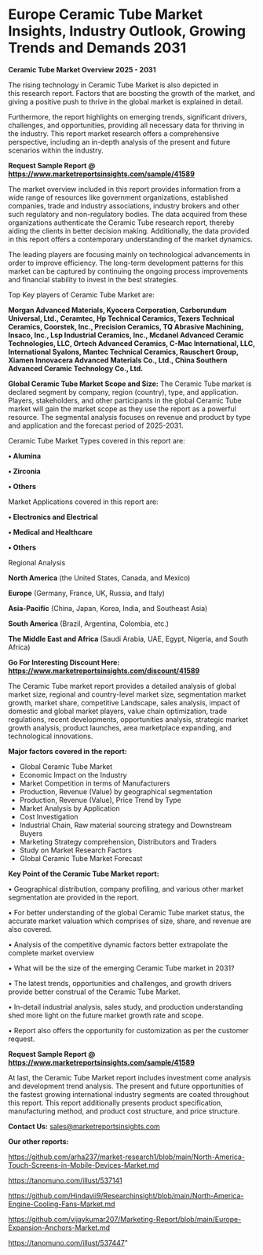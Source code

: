 # Europe Ceramic Tube Market Insights, Industry Outlook, Growing Trends and Demands 2031

<Strong> Ceramic Tube Market Overview 2025 - 2031</strong>

The rising technology in Ceramic Tube Market is also depicted in this research report. Factors that are boosting the growth of the market, and giving a positive push to thrive in the global market is explained in detail.

Furthermore, the report highlights on emerging trends, significant drivers, challenges, and opportunities, providing all necessary data for thriving in the industry. This report market research offers a comprehensive perspective, including an in-depth analysis of the present and future scenarios within the industry.

<strong>Request Sample Report @ <a href=https://www.marketreportsinsights.com/sample/41589>https://www.marketreportsinsights.com/sample/41589</a></strong>

The market overview included in this report provides information from a wide range of resources like government organizations, established companies, trade and industry associations, industry brokers and other such regulatory and non-regulatory bodies. The data acquired from these organizations authenticate the Ceramic Tube research report, thereby aiding the clients in better decision making. Additionally, the data provided in this report offers a contemporary understanding of the market dynamics.

The leading players are focusing mainly on technological advancements in order to improve efficiency. The long-term development patterns for this market can be captured by continuing the ongoing process improvements and financial stability to invest in the best strategies.

Top Key players of Ceramic Tube Market are:

<strong>Morgan Advanced Materials, Kyocera Corporation, Carborundum Universal, Ltd., Ceramtec, Hp Technical Ceramics, Texers Technical Ceramics, Coorstek, Inc., Precision Ceramics, TQ Abrasive Machining, Insaco, Inc., Lsp Industrial Ceramics, Inc., Mcdanel Advanced Ceramic Technologies, LLC, Ortech Advanced Ceramics, C-Mac International, LLC, International Syalons, Mantec Technical Ceramics, Rauschert Group, Xiamen Innovacera Advanced Materials Co., Ltd., China Southern Advanced Ceramic Technology Co., Ltd.</strong>

<strong><b>Global Ceramic Tube Market Scope and Size:</b></strong>
The Ceramic Tube market is declared segment by company, region (country), type, and application. Players, stakeholders, and other participants in the global Ceramic Tube market will gain the market scope as they use the report as a powerful resource. The segmental analysis focuses on revenue and product by type and application and the forecast period of 2025-2031.

Ceramic Tube Market Types covered in this report are:

<strong>•  Alumina

•  Zirconia

•  Others</strong>

Market Applications covered in this report are:

<strong>•  Electronics and Electrical

•  Medical and Healthcare

•  Others</strong> 

Regional Analysis

<strong>North America</strong> (the United States, Canada, and Mexico)

<strong>Europe</strong> (Germany, France, UK, Russia, and Italy)

<strong>Asia-Pacific</strong> (China, Japan, Korea, India, and Southeast Asia)

<strong>South America</strong> (Brazil, Argentina, Colombia, etc.)

<strong>The Middle East and Africa</strong> (Saudi Arabia, UAE, Egypt, Nigeria, and South Africa)

<strong>Go For Interesting Discount Here: <a href=https://www.marketreportsinsights.com/discount/41589>https://www.marketreportsinsights.com/discount/41589</a></strong>

The Ceramic Tube market report provides a detailed analysis of global market size, regional and country-level market size, segmentation market growth, market share, competitive Landscape, sales analysis, impact of domestic and global market players, value chain optimization, trade regulations, recent developments, opportunities analysis, strategic market growth analysis, product launches, area marketplace expanding, and technological innovations.

<strong><b>Major factors covered in the report:</b></strong>
<ul>
  <li>Global Ceramic Tube Market </li>
  <li>Economic Impact on the Industry</li>
  <li>Market Competition in terms of Manufacturers</li>
  <li>Production, Revenue (Value) by geographical segmentation</li>
  <li>Production, Revenue (Value), Price Trend by Type</li>
  <li>Market Analysis by Application</li>
  <li>Cost Investigation</li>
  <li>Industrial Chain, Raw material sourcing strategy and Downstream Buyers</li>
  <li>Marketing Strategy comprehension, Distributors and Traders</li>
  <li>Study on Market Research Factors</li>
  <li>Global Ceramic Tube Market Forecast</li>
</ul>

<strong><b>Key Point of the Ceramic Tube Market report:</b></strong>

• Geographical distribution, company profiling, and various other market segmentation are provided in the report.

• For better understanding of the global Ceramic Tube market status, the accurate market valuation which comprises of size, share, and revenue are also covered.

• Analysis of the competitive dynamic factors better extrapolate the complete market overview

• What will be the size of the emerging Ceramic Tube market in 2031?

• The latest trends, opportunities and challenges, and growth drivers provide better construal of the Ceramic Tube Market.

• In-detail industrial analysis, sales study, and production understanding shed more light on the future market growth rate and scope.

• Report also offers the opportunity for customization as per the customer request.

<strong>Request Sample Report @ <a href=https://www.marketreportsinsights.com/sample/41589>https://www.marketreportsinsights.com/sample/41589</a></strong>

At last, the Ceramic Tube Market report includes investment come analysis and development trend analysis. The present and future opportunities of the fastest growing international industry segments are coated throughout this report. This report additionally presents product specification, manufacturing method, and product cost structure, and price structure.

<strong>Contact Us:</strong>
sales@marketreportsinsights.com

<strong>Our other reports:</strong>

<a href=https://github.com/arha237/market-research1/blob/main/North-America-Touch-Screens-in-Mobile-Devices-Market.md>https://github.com/arha237/market-research1/blob/main/North-America-Touch-Screens-in-Mobile-Devices-Market.md</a>

<a href=https://tanomuno.com/illust/537141>https://tanomuno.com/illust/537141</a>

<a href=https://github.com/Hindavii9/Researchinsight/blob/main/North-America-Engine-Cooling-Fans-Market.md>https://github.com/Hindavii9/Researchinsight/blob/main/North-America-Engine-Cooling-Fans-Market.md</a>

<a href=https://github.com/vijaykumar207/Marketing-Report/blob/main/Europe-Expansion-Anchors-Market.md>https://github.com/vijaykumar207/Marketing-Report/blob/main/Europe-Expansion-Anchors-Market.md</a>

<a href=https://tanomuno.com/illust/537447>https://tanomuno.com/illust/537447</a>"
